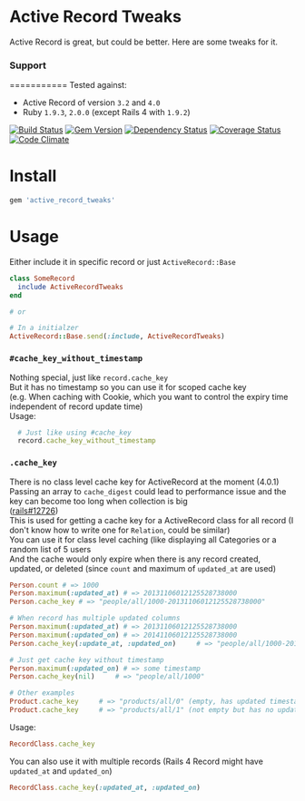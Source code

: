 Active Record Tweaks
===========

Active Record is great, but could be better. Here are some tweaks for it.

### Support
===========
Tested against:
- Active Record of version `3.2` and `4.0`
- Ruby `1.9.3`, `2.0.0` (except Rails 4 with `1.9.2`)

[![Build Status](http://img.shields.io/travis/PikachuEXE/active_record_tweaks.svg)](https://travis-ci.org/PikachuEXE/active_record_tweaks)
[![Gem Version](http://img.shields.io/gem/v/active_record_tweaks.svg)](http://badge.fury.io/rb/active_record_tweaks)
[![Dependency Status](http://img.shields.io/gemnasium/PikachuEXE/active_record_tweaks.svg)](https://gemnasium.com/PikachuEXE/active_record_tweaks)
[![Coverage Status](http://img.shields.io/coveralls/PikachuEXE/active_record_tweaks.svg)](https://coveralls.io/r/PikachuEXE/active_record_tweaks)
[![Code Climate](http://img.shields.io/codeclimate/github/PikachuEXE/active_record_tweaks.svg)](https://codeclimate.com/github/PikachuEXE/active_record_tweaks)

Install
=======

```ruby
gem 'active_record_tweaks'
```

Usage
=====

Either include it in specific record or just `ActiveRecord::Base`
```ruby
class SomeRecord
  include ActiveRecordTweaks
end 

# or

# In a initialzer
ActiveRecord::Base.send(:include, ActiveRecordTweaks)
```


### `#cache_key_without_timestamp`
Nothing special, just like `record.cache_key`  
But it has no timestamp so you can use it for scoped cache key  
(e.g. When caching with Cookie, which you want to control the expiry time independent of record update time)  
Usage:
```ruby
  # Just like using #cache_key
  record.cache_key_without_timestamp
```


### `.cache_key`
There is no class level cache key for ActiveRecord at the moment (4.0.1)  
Passing an array to `cache_digest` could lead to performance issue and the key can become too long when collection is big  
([rails#12726](https://github.com/rails/rails/pull/12726))  
This is used for getting a cache key for a ActiveRecord class for all record (I don't know how to write one for `Relation`, could be similar)  
You can use it for class level caching (like displaying all Categories or a random list of 5 users  
And the cache would only expire when there is any record created, updated, or deleted (since `count` and maximum of `updated_at` are used)  
```ruby
Person.count # => 1000
Person.maximum(:updated_at) # => 20131106012125528738000
Person.cache_key # => "people/all/1000-20131106012125528738000"

# When record has multiple updated columns
Person.maximum(:updated_at) # => 20131106012125528738000
Person.maximum(:updated_on) # => 20141106012125528738000
Person.cache_key(:update_at, :updated_on)     # => "people/all/1000-20141106012125528738000" (not empty but has mutiple updated timestamp columns)

# Just get cache key without timestamp
Person.maximum(:updated_on) # => some timestamp
Person.cache_key(nil)     # => "people/all/1000"

# Other examples
Product.cache_key     # => "products/all/0" (empty, has updated timestamp columns or not)
Product.cache_key     # => "products/all/1" (not empty but has no updated timestamp columns)
```
Usage:
```ruby
RecordClass.cache_key
```
You can also use it with multiple records (Rails 4 Record might have `updated_at` and `updated_on`)
```ruby
RecordClass.cache_key(:updated_at, :updated_on)
```
